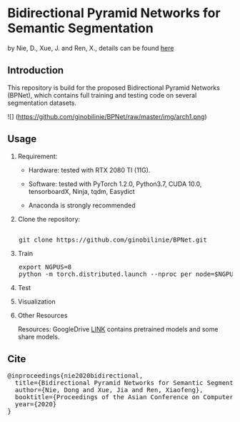 # Bidirectional Pyramid Networks for Semantic Segmentation
by Nie, D., Xue, J. and Ren, X., details can be found [here](https://openaccess.thecvf.com/content/ACCV2020/html/Nie_Bidirectional_Pyramid_Networks_for_Semantic_Segmentation_ACCV_2020_paper.html) 

## Introduction
This repository is build for the proposed Bidirectional Pyramid Networks (BPNet), which contains full training and testing code on several segmentation datasets. 

![] (https://github.com/ginobilinie/BPNet/raw/master/img/arch1.png)

## Usage
1. Requirement:

   - Hardware: tested with RTX 2080 TI (11G).

   - Software: tested with PyTorch 1.2.0, Python3.7, CUDA 10.0, tensorboardX, Ninja, tqdm, Easydict
   
   - Anaconda is strongly recommended


2. Clone the repository:
<pre> 
   git clone https://github.com/ginobilinie/BPNet.git 
</pre>

3. Train
<pre>
   export NGPUS=8
   python -m torch.distributed.launch --nproc_per_node=$NGPUS train.py  
</pre>

4. Test

5. Visualization

6. Other Resources

   Resources: GoogleDrive [LINK]() contains pretrained models and some share models. 

## Cite
<pre>
@inproceedings{nie2020bidirectional,
  title={Bidirectional Pyramid Networks for Semantic Segmentation},
  author={Nie, Dong and Xue, Jia and Ren, Xiaofeng},
  booktitle={Proceedings of the Asian Conference on Computer Vision},
  year={2020}
}
</pre>
